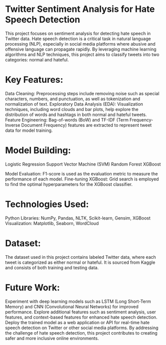 # Twitter Sentiment Analysis for Hate Speech Detection
This project focuses on sentiment analysis for detecting hate speech in Twitter data. Hate speech detection is a critical task in natural language processing (NLP), especially in social media platforms where abusive and offensive language can propagate rapidly. By leveraging machine learning algorithms and NLP techniques, this project aims to classify tweets into two categories: normal and hateful.

# Key Features:
Data Cleaning: Preprocessing steps include removing noise such as special characters, numbers, and punctuation, as well as tokenization and normalization of text.
Exploratory Data Analysis (EDA): Visualization techniques, including word clouds and bar plots, help explore the distribution of words and hashtags in both normal and hateful tweets.
Feature Engineering: Bag-of-words (BoW) and TF-IDF (Term Frequency-Inverse Document Frequency) features are extracted to represent tweet data for model training.
# Model Building:
Logistic Regression
Support Vector Machine (SVM)
Random Forest
XGBoost

Model Evaluation: F1-score is used as the evaluation metric to measure the performance of each model.
Fine-tuning XGBoost: Grid search is employed to find the optimal hyperparameters for the XGBoost classifier.

# Technologies Used:
Python
Libraries: NumPy, Pandas, NLTK, Scikit-learn, Gensim, XGBoost
Visualization: Matplotlib, Seaborn, WordCloud

# Dataset:
The dataset used in this project contains labeled Twitter data, where each tweet is categorized as either normal or hateful. It is sourced from Kaggle and consists of both training and testing data.

# Future Work:
Experiment with deep learning models such as LSTM (Long Short-Term Memory) and CNN (Convolutional Neural Networks) for improved performance.
Explore additional features such as sentiment analysis, user features, and context-based features for enhanced hate speech detection.
Deploy the trained model as a web application or API for real-time hate speech detection on Twitter or other social media platforms.
By addressing the challenge of hate speech detection, this project contributes to creating safer and more inclusive online environments.
